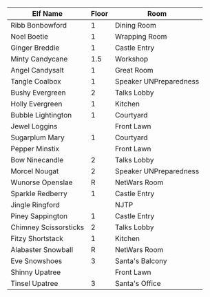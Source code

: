 

|Elf Name|Floor|Room|
|--------|-----|----|
|Ribb Bonbowford    |   1    |    Dining Room|
|Noel Boetie        |   1    |    Wrapping Room|
|Ginger Breddie     |   1    |    Castle Entry|
|Minty Candycane    |   1.5  |    Workshop|
|Angel Candysalt    |   1    |    Great Room|
|Tangle Coalbox     |   1    |    Speaker UNPreparedness|
|Bushy Evergreen    |   2     |   Talks Lobby| 
|Holly Evergreen    |   1     |   Kitchen|
|Bubble Lightington |   1     |   Courtyard|
|Jewel Loggins      |         |   Front Lawn|
|Sugarplum Mary     |   1     |   Courtyard|
|Pepper Minstix     |         |   Front Lawn|
|Bow Ninecandle     |   2     |   Talks Lobby|
|Morcel Nougat      |   2     |   Speaker UNPreparedness||
|Wunorse Openslae   |   R     |   NetWars Room|
|Sparkle Redberry   |   1     |   Castle Entry| 
|Jingle Ringford    |         |   NJTP|
|Piney Sappington   |   1     |   Castle Entry| 
|Chimney Scissorsticks |2     |   Talks Lobby|
|Fitzy Shortstack    |  1     |   Kitchen|
|Alabaster Snowball  |  R     |   NetWars Room| 
|Eve Snowshoes       |  3     |   Santa's Balcony|
|Shinny Upatree      |        |   Front Lawn|
|Tinsel Upatree      |  3     |   Santa's Office| 


<!--stackedit_data:
eyJoaXN0b3J5IjpbLTIxMjcyNzU4MDBdfQ==
-->